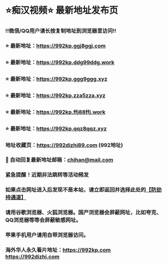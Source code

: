 # ⭐️痴汉视频⭐️ 最新地址发布页

### ‼️微信/QQ用户请长按复制地址到浏览器里访问‼️

### ⭐️ 最新地址：https://992kp.ggj8ggj.com

### ⭐️ 最新地址：https://992kp.ddg99ddg.work

### ⭐️ 最新地址：https://992kp.ggg9ggg.xyz

### ⭐️ 最新地址：https://992kp.zza5zza.xyz

### ⭐️ 最新地址：https://992kp.ffj88ffj.work

### ⭐️ 最新地址：https://992kp.qqz8qqz.xyz



### 地址收藏页：https://992dizhi89.com (992地址)
### 📧 自动回复最新地址邮箱：chihan@mail.com
### 紧急提醒！近期非法跳转等活动频发
### 如果点击网址进入后发现不是本站，请立即返回并选择此处的[【防劫持通道】](https://23.224.130.222:7583)
### 请用谷歌浏览器、火狐浏览器。国产浏览器会屏蔽网址，比如夸克、QQ浏览器等等会屏蔽敏感网址。
### 苹果手机用户请用自带浏览器访问。
### 海外华人永久看片地址：https://992kp.com  https://992dizhi.com
